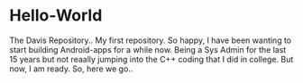 # Hello-World
The Davis Repository.. My first repository. So happy, I have been wanting to start building Android-apps for a while now. Being a Sys Admin for the last 15 years but not reaally jumping into the C++ coding that I did in college. But now, I am ready. So, here we go..
